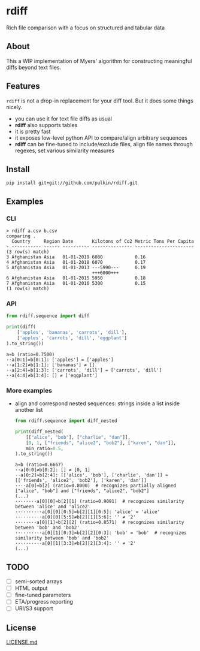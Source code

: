 # rdiff

Rich file comparison with a focus on structured and tabular data

About
-----

This a WIP implementation of Myers' algorithm for constructing meaningful diffs beyond text files.

Features
--------

`rdiff` is not a drop-in replacement for your diff tool. But it does some things nicely.

- you can use it for text file diffs as usual
- **rdiff** also supports tables
- it is pretty fast
- it exposes low-level python API to compare/align arbitrary sequences
- **rdiff** can be fine-tuned to include/exclude files, align file names through regexes, set various similarity measures

Install
-------

```commandline
pip install git+git://github.com/pulkin/rdiff.git
```

Examples
--------

### CLI

```
> rdiff a.csv b.csv
comparing .
  Country     Region Date       Kilotons of Co2 Metric Tons Per Capita
- ----------- ------ ---------- --------------- ----------------------
(3 row(s) match)
3 Afghanistan Asia   01-01-2019 6080            0.16                  
4 Afghanistan Asia   01-01-2018 6070            0.17                  
5 Afghanistan Asia   01-01-2013 ---5990---      0.19                  
                                +++6000+++                            
6 Afghanistan Asia   01-01-2015 5950            0.18                  
7 Afghanistan Asia   01-01-2016 5300            0.15                  
(1 row(s) match)
```

### API

```python
from rdiff.sequence import diff

print(diff(
    ['apples', 'bananas', 'carrots', 'dill'],
    ['apples', 'carrots', 'dill', 'eggplant']
).to_string())
```

```text
a≈b (ratio=0.7500)
··a[0:1]=b[0:1]: ['apples'] = ['apples']
··a[1:2]≠b[1:1]: ['bananas'] ≠ []
··a[2:4]=b[1:3]: ['carrots', 'dill'] = ['carrots', 'dill']
··a[4:4]≠b[3:4]: [] ≠ ['eggplant']
```

### More examples

- align and correspond nested sequences: strings inside a list inside another list

  ```python
  from rdiff.sequence import diff_nested

  print(diff_nested(
      [["alice", "bob"], ["charlie", "dan"]],
      [0, 1, ["friends", "alice2", "bob2"], ["karen", "dan"]],
      min_ratio=0.5,
  ).to_string())
  ```
  
  ```text
  a≈b (ratio=0.6667)
  ··a[0:0]≠b[0:2]: [] ≠ [0, 1]
  ··a[0:2]≈b[2:4]: [['alice', 'bob'], ['charlie', 'dan']] ≈ [['friends', 'alice2', 'bob2'], ['karen', 'dan']]
  ····a[0]≈b[2] (ratio=0.8000)  # recognizes partially aligned ["alice", "bob"] and ["friends", "alice2", "bob2"]
  (...)
  ········a[0][0]≈b[2][1] (ratio=0.9091)  # recognizes similarity between 'alice' and 'alice2'
  ··········a[0][0][0:5]=b[2][1][0:5]: 'alice' = 'alice'
  ··········a[0][0][5:5]≠b[2][1][5:6]: '' ≠ '2'
  ········a[0][1]≈b[2][2] (ratio=0.8571)  # recognizes similarity between 'bob' and 'bob2'
  ··········a[0][1][0:3]=b[2][2][0:3]: 'bob' = 'bob'  # recognizes similarity between 'bob' and 'bob2'
  ··········a[0][1][3:3]≠b[2][2][3:4]: '' ≠ '2'
  (...)
  ```

TODO
----

- [ ] semi-sorted arrays
- [ ] HTML output
- [ ] fine-tuned parameters
- [ ] ETA/progress reporting
- [ ] URI/S3 support

License
-------

[LICENSE.md](LICENSE.md)
